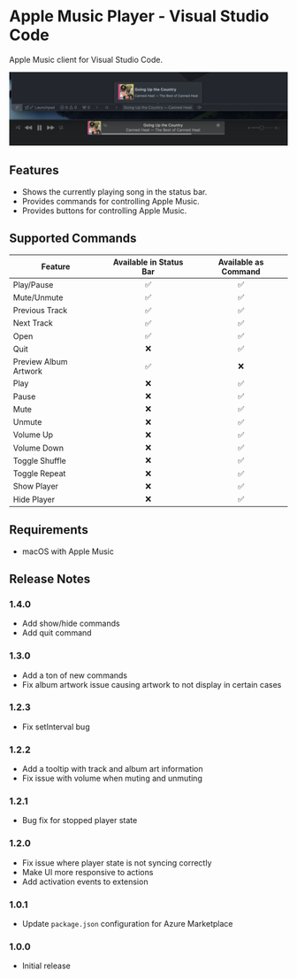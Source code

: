 # Apple Music Player - Visual Studio Code

Apple Music client for Visual Studio Code.

![screen shot](images/screen-shot.png)

## Features

- Shows the currently playing song in the status bar.
- Provides commands for controlling Apple Music.
- Provides buttons for controlling Apple Music.

## Supported Commands

| Feature               | Available in Status Bar | Available as Command |
| --------------------- | :---------------------: | :------------------: |
| Play/Pause            |           ✅            |          ✅          |
| Mute/Unmute           |           ✅            |          ✅          |
| Previous Track        |           ✅            |          ✅          |
| Next Track            |           ✅            |          ✅          |
| Open                  |           ✅            |          ✅          |
| Quit                  |           ❌            |          ✅          |
| Preview Album Artwork |           ✅            |          ❌          |
| Play                  |           ❌            |          ✅          |
| Pause                 |           ❌            |          ✅          |
| Mute                  |           ❌            |          ✅          |
| Unmute                |           ❌            |          ✅          |
| Volume Up             |           ❌            |          ✅          |
| Volume Down           |           ❌            |          ✅          |
| Toggle Shuffle        |           ❌            |          ✅          |
| Toggle Repeat         |           ❌            |          ✅          |
| Show Player           |           ❌            |          ✅          |
| Hide Player           |           ❌            |          ✅          |

## Requirements

- macOS with Apple Music

## Release Notes

### 1.4.0

- Add show/hide commands
- Add quit command

### 1.3.0

- Add a ton of new commands
- Fix album artwork issue causing artwork to not display in certain cases

### 1.2.3

- Fix setInterval bug

### 1.2.2

- Add a tooltip with track and album art information
- Fix issue with volume when muting and unmuting

### 1.2.1

- Bug fix for stopped player state

### 1.2.0

- Fix issue where player state is not syncing correctly
- Make UI more responsive to actions
- Add activation events to extension

### 1.0.1

- Update `package.json` configuration for Azure Marketplace

### 1.0.0

- Initial release
